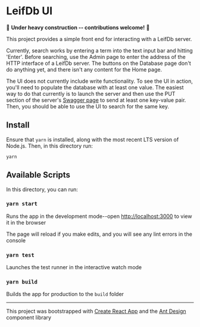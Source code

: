 # LeifDb UI

🚧 **Under heavy construction -- contributions welcome!** 🚧

This project provides a simple front end for interacting with a LeifDb server.

Currently, search works by entering a term into the text input bar and hitting 'Enter'. Before searching, use the Admin page to enter the address of the HTTP interface of a LeifDb server. The buttons on the Database page don't do anything yet, and there isn't any content for the Home page.

The UI does not currently include write functionality. To see the UI in action, you'll need to populate the database with at least one value. The easiest way to do that currently is to launch the server and then use the PUT section of the server's [Swagger page](http://localhost:8080/swagger/index.html) to send at least one key-value pair. Then, you should be able to use the UI to search for the same key.

## Install

Ensure that `yarn` is installed, along with the most recent LTS version of Node.js. Then, in this directory run:

```
yarn
```

## Available Scripts

In this directory, you can run:

### `yarn start`

Runs the app in the development mode--open [http://localhost:3000](http://localhost:3000) to view it in the browser

The page will reload if you make edits, and you will see any lint errors in the console

### `yarn test`

Launches the test runner in the interactive watch mode

### `yarn build`

Builds the app for production to the `build` folder

____

This project was bootstrapped with [Create React App] and the [Ant Design] component library

[Create React App]: https://github.com/facebook/create-react-app
[Ant Design]: https://ant.design/

<!-- notes below for once the color theme is added

The color palette was based very closely on the "Magma" colormap created by [Stéfan van der Walt] and [Nathaniel J. Smith] for the Python matplotlib project to ensure colorblind accessibility. Development of the exact palette used for this site was aided by [politiken-journalism/scale-color-perceptual]. For more info, check out the [colormap] page.

[Stéfan van der Walt]: https://github.com/stefanv
[Nathaniel J. Smith]: https://github.com/njsmith
[colormap]: http://bids.github.io/colormap/
[politiken-journalism/scale-color-perceptual]: https://github.com/politiken-journalism/scale-color-perceptual
-->
